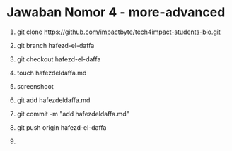 # Jawaban Nomor 4 - more-advanced

1. git clone https://github.com/impactbyte/tech4impact-students-bio.git

2. git branch hafezd-el-daffa

3. git checkout hafezd-el-daffa

4. touch hafezdeldaffa.md

5. screenshoot

6. git add hafezdeldaffa.md

7. git commit -m "add hafezdeldaffa.md"

8. git push origin hafezd-el-daffa

9. 